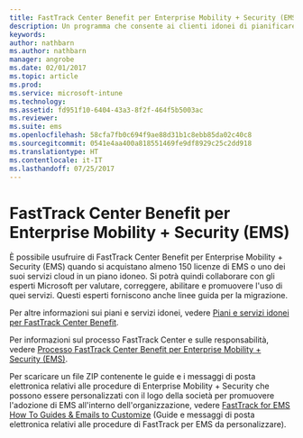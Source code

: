 ```yaml
---
title: FastTrack Center Benefit per Enterprise Mobility + Security (EMS)
description: Un programma che consente ai clienti idonei di pianificare e distribuire Intune e Azure Active Directory Premium
keywords: 
author: nathbarn
ms.author: nathbarn
manager: angrobe
ms.date: 02/01/2017
ms.topic: article
ms.prod: 
ms.service: microsoft-intune
ms.technology: 
ms.assetid: fd951f10-6404-43a3-8f2f-464f5b5003ac
ms.reviewer: 
ms.suite: ems
ms.openlocfilehash: 58cfa7fb0c694f9ae88d31b1c8ebb85da02c40c8
ms.sourcegitcommit: 0541e4aa400a818551469fe9df8929c25c2dd918
ms.translationtype: HT
ms.contentlocale: it-IT
ms.lasthandoff: 07/25/2017
---
```

# <a name="fasttrack-center-benefit-for-enterprise-mobility--security-ems"></a>FastTrack Center Benefit per Enterprise Mobility + Security (EMS)
È possibile usufruire di FastTrack Center Benefit per Enterprise Mobility + Security (EMS) quando si acquistano almeno 150 licenze di EMS o uno dei suoi servizi cloud in un piano idoneo. Si potrà quindi collaborare con gli esperti Microsoft per valutare, correggere, abilitare e promuovere l'uso di quei servizi. Questi esperti forniscono anche linee guida per la migrazione.

Per altre informazioni sui piani e servizi idonei, vedere [Piani e servizi idonei per FastTrack Center Benefit](fasttrack-center-benefit-for-enterprise-mobility-suite-ems.md).

Per informazioni sul processo FastTrack Center e sulle responsabilità, vedere [Processo FastTrack Center Benefit per Enterprise Mobility + Security (EMS)](fasttrack-center-benefit-process-for-enterprise-mobility-suite-ems.md).

Per scaricare un file ZIP contenente le guide e i messaggi di posta elettronica relativi alle procedure di Enterprise Mobility + Security che possono essere personalizzati con il logo della società per promuovere l'adozione di EMS all'interno dell'organizzazione, vedere [FastTrack for EMS How To Guides & Emails to Customize](https://gallery.technet.microsoft.com/FastTrack-for-EMS-How-To-f170da4c) (Guide e messaggi di posta elettronica relativi alle procedure di FastTrack per EMS da personalizzare).
